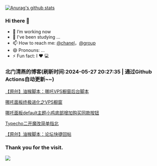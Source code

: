 [![Anurag's github stats](https://github-readme-stats.vercel.app/api?username=bmqy)](https://github.com/anuraghazra/github-readme-stats)
### Hi there 👋
- 🔭 I’m working now
- 🌱 I've been studying ...
- 📫 How to reach me: [@chanel](https://t.me/tcbmqy)，[@group](https://t.me/tgbmqy)
- 😄 Pronouns: ...
- ⚡ Fun fact:  I ❤️ 💻

<!--START_SECTION:bmqy-->

### 北门清燕的博客(刷新时间:2024-05-27 20:27:35 | 通过Github Actions自动更新~~)

[【原创】油猴脚本：哪吒VPS橱窗后台脚本](https://www.bmqy.net/2666.html)

[哪吒面板终极进化之VPS橱窗](https://www.bmqy.net/2665.html)

[哪吒面板default主题小鸡底部增加购买同款按钮](https://www.bmqy.net/2664.html)

[Typecho二开魔改简单指北](https://www.bmqy.net/2663.html)

[【原创】油猴脚本：论坛快捷回帖](https://www.bmqy.net/2662.html)

<!--END_SECTION:bmqy-->

### Thank you for the visit.
![](http://profile-counter.glitch.me/bmqy/count.svg)
